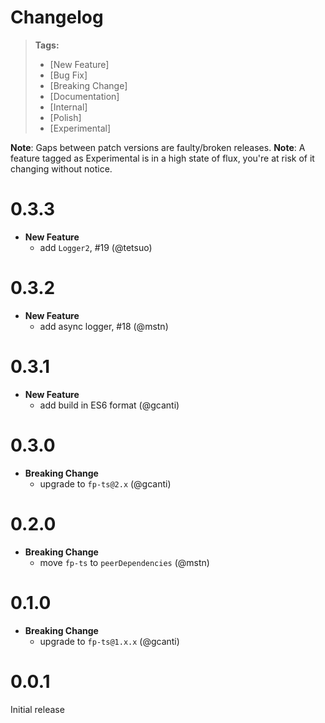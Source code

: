 # Changelog

> **Tags:**
>
> - [New Feature]
> - [Bug Fix]
> - [Breaking Change]
> - [Documentation]
> - [Internal]
> - [Polish]
> - [Experimental]

**Note**: Gaps between patch versions are faulty/broken releases.
**Note**: A feature tagged as Experimental is in a high state of flux, you're at risk of it changing without notice.

# 0.3.3

- **New Feature**
  - add `Logger2`, #19 (@tetsuo)

# 0.3.2

- **New Feature**
  - add async logger, #18 (@mstn)

# 0.3.1

- **New Feature**
  - add build in ES6 format (@gcanti)

# 0.3.0

- **Breaking Change**
  - upgrade to `fp-ts@2.x` (@gcanti)

# 0.2.0

- **Breaking Change**
  - move `fp-ts` to `peerDependencies` (@mstn)

# 0.1.0

- **Breaking Change**
  - upgrade to `fp-ts@1.x.x` (@gcanti)

# 0.0.1

Initial release
